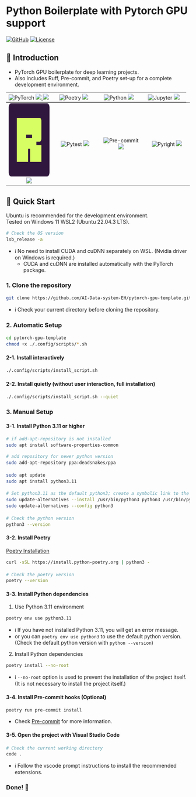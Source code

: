# Python Boilerplate with Pytorch GPU support

[![GitHub](https://img.shields.io/badge/pytorch--gpu--template-181717?style=for-the-badge&logo=github&logoColor=white)](https://github.com/AI-Data-system-EH/pytorch-gpu-template)
[![License](https://img.shields.io/github/license/AI-Data-system-EH/pytorch-gpu-template?style=for-the-badge)](LICENSE)

## :orange_book: Introduction

- PyTorch GPU boilerplate for deep learning projects.
- Also includes Ruff, Pre-commit, and Poetry set-up for a complete development environment.

<table style="margin: 0 auto; border: none; table-layout: fixed; width: 100%">
  <tr style="border: none">
    <td align="center" style="border: none; width: 25%">
      <img src="https://pytorch.org/assets/images/pytorch-logo.png" alt="PyTorch" height="200"/>
      <a href="https://pytorch.org/" target="_blank">
        <img src="https://img.shields.io/badge/PyTorch-2.2.0--cu121-EE4C2C?style=for-the-badge&logo=PyTorch&logoColor=EE4C2C" />
      </a>
      <a href="https://pytorch.org/vision/stable/index.html" target="_blank">
        <img src="https://img.shields.io/badge/Torchvision-0.17.0-EE4C2C?style=for-the-badge&logo=PyTorch&logoColor=EE4C2C" />
      </a>
    </td>
    <td align="center" style="border: none; width: 25%">
      <img alt="Poetry" height="200" src="https://python-poetry.org/images/logo-origami.svg">
      <a href="https://python-poetry.org/" target="_blank">
        <img src="https://img.shields.io/badge/Poetry-1.7.1-60A5FA?style=for-the-badge&logo=Poetry&logoColor=60A5FA" />
      </a>
    </td>
    <td align="center" style="border: none; width: 25%">
      <img src="https://s3.dualstack.us-east-2.amazonaws.com/pythondotorg-assets/media/community/logos/python-logo-only.png" alt="Python" height="200"/>
      <a href="https://www.python.org/" target="_blank">
        <img src="https://img.shields.io/badge/Python-3.11.7-3776AB?style=for-the-badge&logo=Python&logoColor=FFD43B" />
      </a>
    </td>
    <td align="center" style="border: none; width: 25%">
      <img src="https://upload.wikimedia.org/wikipedia/commons/3/38/Jupyter_logo.svg" alt="Jupyter" height="200"/>
      <a href="https://jupyter.org/" target="_blank">
        <img src="https://img.shields.io/badge/Notebook-7.1.0-F37626?style=for-the-badge&logo=Jupyter&logoColor=F37626" />
      </a>
    </td>
  </tr>
</table>

<table style="margin: 0 auto; border: none; table-layout: fixed; width: 100%">
  <tr style="border: none">
    <td align="center" style="border: none; width: 25%">
      <img alt="Ruff" height="200" src="https://github.com/astral-sh/ruff-vscode/blob/main/icon.png?raw=true">
      <a href="https://www.python.org/" target="_blank">
        <img src="https://img.shields.io/badge/Ruff-0.2.1-30173D?style=for-the-badge&logo=Ruff&logoColor=D7FF64" />
      </a>
    </td>
    <td align="center" style="border: none; width: 25%">
      <img alt="Pytest" height="200" src="https://docs.pytest.org/en/8.0.x/_static/pytest_logo_curves.svg">
      <a href="https://docs.pytest.org/en/8.0.x/" target="_blank">
        <img src="https://img.shields.io/badge/Pytest-8.0.0-0A9EDC?style=for-the-badge&logo=Pytest&logoColor=0A9EDC" />
      </a>
    </td>
    <td align="center" style="border: none; width: 25%">
      <img alt="Pre-commit" height="200" src="https://pre-commit.com/logo.svg">
      <a href="https://pre-commit.com/" target="_blank">
        <img src="https://img.shields.io/badge/Pre--commit-3.6.1-FAB041?style=for-the-badge&logo=Pre-commit&logoColor=FAB041" />
      </a>
    </td>
    <td align="center" style="border: none; width: 25%">
      <img alt="Pyright" height="200" src="https://ms-pyright.gallerycdn.vsassets.io/extensions/ms-pyright/pyright/1.1.350/1707151800648/Microsoft.VisualStudio.Services.Icons.Default">
      <a href="https://microsoft.github.io/pyright/" target="_blank">
        <img src="https://img.shields.io/badge/Pyright-1.1.350-B8B87E?style=for-the-badge&logo=python&logoColor=B8B87E" />
      </a>
    </td>
  </tr>
</table>

## :rocket: Quick Start

Ubuntu is recommended for the development environment.  
Tested on Windows 11 WSL2 (Ubuntu 22.04.3 LTS).

```bash
# Check the OS version
lsb_release -a
```

- :information_source: No need to install CUDA and cuDNN separately on WSL. (Nvidia driver on Windows is required.)
  - CUDA and cuDNN are installed automatically with the PyTorch package.

### 1. Clone the repository

```bash
git clone https://github.com/AI-Data-system-EH/pytorch-gpu-template.git
```

- :information_source: Check your current directory before cloning the repository.

### 2. Automatic Setup

```bash
cd pytorch-gpu-template
chmod +x ./.config/scripts/*.sh
```

#### 2-1. Install interactively

```bash
./.config/scripts/install_script.sh
```

#### 2-2. Install quietly (without user interaction, full installation)

```bash
./.config/scripts/install_script.sh --quiet
```

### 3. Manual Setup

#### 3-1. Install Python 3.11 or higher

```bash
# if add-apt-repository is not installed
sudo apt install software-properties-common
```

```bash
# add repository for newer python version
sudo add-apt-repository ppa:deadsnakes/ppa

sudo apt update
sudo apt install python3.11

# Set python3.11 as the default python3; create a symbolic link to the python3.11 binary
sudo update-alternatives --install /usr/bin/python3 python3 /usr/bin/python3.11 1
sudo update-alternatives --config python3

# Check the python version
python3 --version
```

#### 3-2. Install Poetry

[Poetry Installation](https://python-poetry.org/docs/#installing-with-the-official-installer)

```bash
curl -sSL https://install.python-poetry.org | python3 -

# Check the poetry version
poetry --version
```

#### 3-3. Install Python dependencies

1. Use Python 3.11 environment

```bash
poetry env use python3.11
```

- :information_source: If you have not installed Python 3.11, you will get an error message.
- or you can `poetry env use python3` to use the default python version. (Check the default python version with `python --version`)

2. Install Python dependencies

```bash
poetry install --no-root
```

- :information_source: `--no-root` option is used to prevent the installation of the project itself. (It is not necessary to install the project itself.)

#### 3-4. Install Pre-commit hooks (Optional)

```bash
poetry run pre-commit install
```

- Check [Pre-commit](https://pre-commit.com/) for more information.

#### 3-5. Open the project with Visual Studio Code

```bash
# Check the current working directory
code .
```

- :information_source: Follow the vscode prompt instructions to install the recommended extensions.

### Done! :tada:
